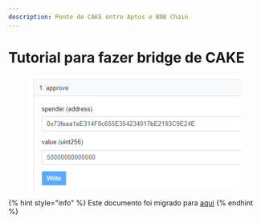 ```yaml
---
description: Ponte de CAKE entre Aptos e BNB Chain
---
```


# Tutorial para fazer bridge de CAKE

<figure><img src="../.gitbook/assets/image (6) (4).png" alt=""><figcaption></figcaption></figure>

{% hint style="info" %}
Este documento foi migrado para [aqui](../produtos/bridge-de-cake/entre-evm-e-aptos.md)
{% endhint %}

